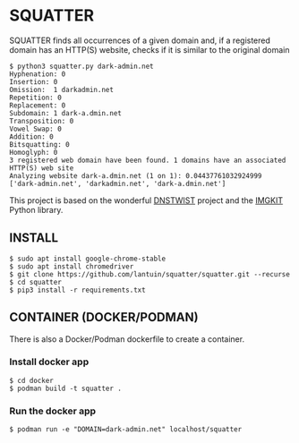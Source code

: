 # SQUATTER
SQUATTER finds all occurrences of a given domain and, if a registered domain has an HTTP(S) website, checks if it is similar to the original domain

```
$ python3 squatter.py dark-admin.net
Hyphenation: 0 
Insertion: 0 
Omission:  1 darkadmin.net 
Repetition: 0 
Replacement: 0 
Subdomain: 1 dark-a.dmin.net 
Transposition: 0 
Vowel Swap: 0 
Addition: 0 
Bitsquatting: 0 
Homoglyph: 0 
3 registered web domain have been found. 1 domains have an associated HTTP(S) web site
Analyzing website dark-a.dmin.net (1 on 1): 0.04437761032924999
['dark-admin.net', 'darkadmin.net', 'dark-a.dmin.net']

```

This project is based on the wonderful [DNSTWIST](https://github.com/elceef/dnstwist) project and the [IMGKIT](https://github.com/jarrekk/imgkit) Python library.

## INSTALL

```
$ sudo apt install google-chrome-stable
$ sudo apt install chromedriver
$ git clone https://github.com/lantuin/squatter/squatter.git --recurse
$ cd squatter
$ pip3 install -r requirements.txt
```

## CONTAINER (DOCKER/PODMAN)
There is also a Docker/Podman dockerfile to create a container.


### Install docker app

```
$ cd docker
$ podman build -t squatter .
```

### Run the docker app

```
$ podman run -e "DOMAIN=dark-admin.net" localhost/squatter
```